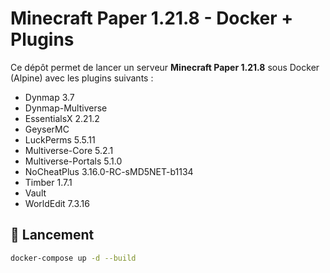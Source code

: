 # Minecraft Paper 1.21.8 - Docker + Plugins

Ce dépôt permet de lancer un serveur **Minecraft Paper 1.21.8** sous Docker (Alpine) avec les plugins suivants :
- Dynmap 3.7
- Dynmap-Multiverse
- EssentialsX 2.21.2
- GeyserMC
- LuckPerms 5.5.11
- Multiverse-Core 5.2.1
- Multiverse-Portals 5.1.0
- NoCheatPlus 3.16.0-RC-sMD5NET-b1134
- Timber 1.7.1
- Vault
- WorldEdit 7.3.16

## 🚀 Lancement

```bash
docker-compose up -d --build